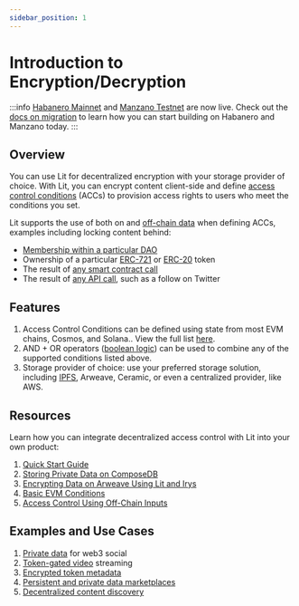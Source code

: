```yaml
---
sidebar_position: 1
---
```


# Introduction to Encryption/Decryption

:::info
[Habanero Mainnet](../../network/networks/mainnet) and [Manzano Testnet](../../network/networks/testnet) are now live. Check out the [docs on migration](../../network/migration-guide) to learn how you can start building on Habanero and Manzano today. 
:::

## Overview

You can use Lit for decentralized encryption with your storage provider of choice. With Lit, you can encrypt content client-side and define [access control conditions](../access-control/condition-types/unified-access-control-conditions) (ACCs) to provision access rights to users who meet the conditions you set.

Lit supports the use of both on and [off-chain data](../access-control/lit-action-conditions) when defining ACCs, examples including locking content behind:

- [Membership within a particular DAO](../access-control/evm/basic-examples#must-be-a-member-of-a-dao-molochdaov21-also-supports-daohaus)
- Ownership of a particular [ERC-721](../access-control/evm/basic-examples#must-posess-any-token-in-an-erc721-collection-nft-collection) or [ERC-20](../access-control/evm/basic-examples#must-posess-at-least-one-erc20-token) token
- The result of [any smart contract call](../access-control/evm/custom-contract-calls)
- The result of [any API call](../access-control/lit-action-conditions), such as a follow on Twitter

## Features

1. Access Control Conditions can be defined using state from most EVM chains, Cosmos, and Solana.. View the full list [here](../../resources/supported-chains.md).
2. AND + OR operators ([boolean logic](../access-control/condition-types/boolean-logic)) can be used to combine any of the supported conditions listed above.
3. Storage provider of choice: use your preferred storage solution, including [IPFS](https://spark.litprotocol.com/encrypttoipfs/), Arweave, Ceramic, or even a centralized provider, like AWS.

## Resources

Learn how you can integrate decentralized access control with Lit into your own product:

1. [Quick Start Guide](../access-control/quick-start.md)
2. [Storing Private Data on ComposeDB](../../integrations/storage/ceramic-example.md)
3. [Encrypting Data on Arweave Using Lit and Irys](../../integrations/storage/irys.md) 
4. [Basic EVM Conditions](../access-control/evm/basic-examples)
5. [Access Control Using Off-Chain Inputs](../access-control/lit-action-conditions)

## Examples and Use Cases

1. [Private data](https://docs.lens.xyz/docs/gated) for web3 social
2. [Token-gated video](https://github.com/suhailkakar/livepeer-token-gated-vod) streaming
3. [Encrypted token metadata](https://spark.litprotocol.com/semantic/)
4. [Persistent and private data marketplaces](https://blog.streamr.network/streamr-integrates-lit-protocol/)
5. [Decentralized content discovery](https://spark.litprotocol.com/decentralized-content-discovery-with-lit-and-index/)